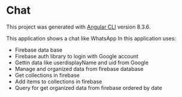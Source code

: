# Chat

This project was generated with [Angular CLI](https://github.com/angular/angular-cli) version 8.3.6.

This application shows a chat like WhatsApp
In this application uses:
- Firebase data base
- Firebase auth library to login with Google account
- Gettin data like userdisplayName and uid from Google
- Manage and organized data from firebase database
- Get collections in firebase
- Add items to collections in firebase
- Query for get organized data from firebase ordered by date
